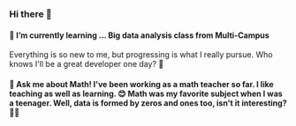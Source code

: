 ### Hi there 👋

#### 🌱 I’m currently learning ... Big data analysis class from Multi-Campus
Everything is so new to me, but progressing is what I really pursue. Who knows I'll be a great developer one day? 💁


#### 💬 Ask me about Math! I've been working as a math teacher so far. I like teaching as well as learning. 😊 Math was my favorite subject when I was a teenager. Well, data is formed by zeros and ones too, isn't it interesting? 🤦🏻



<!--
**kim-jae-eun/kim-jae-eun** is a ✨ _special_ ✨ repository because its `README.md` (this file) appears on your GitHub profile.

Here are some ideas to get you started:

- 🔭 I’m currently working on ...
- 🌱 I’m currently learning ... Big date analysis class from Multi-Campus
- 👯 I’m looking to collaborate on ...
- 🤔 I’m looking for help with ...
- 💬 Ask me about ...
- 📫 How to reach me: ...
- 😄 Pronouns: ...
- ⚡ Fun fact: ...
-->
